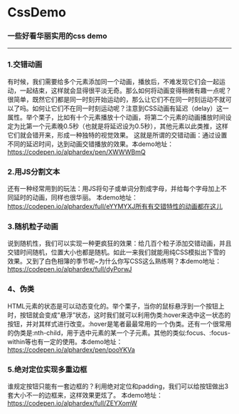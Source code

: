 # CssDemo
### 一些好看华丽实用的css demo
---
### 1.交错动画
有时候，我们需要给多个元素添加同一个动画，播放后，不难发现它们会一起运动，一起结束，这样就会显得很平淡无奇。那么如何将动画变得稍微有趣一点呢？很简单，既然它们都是同一时刻开始运动的，那么让它们不在同一时刻运动不就可以了吗。如何让它们不在同一时刻运动呢？注意到CSS动画有延迟（delay）这一属性。举个栗子，比如有十个元素播放十个动画，将第二个元素的动画播放时间设定为比第一个元素晚0.5秒（也就是将延迟设为0.5秒），其他元素以此类推，这样它们就会错开来，形成一种独特的视觉效果。
这就是所谓的交错动画：通过设置不同的延迟时间，达到动画交错播放的效果。本demo地址：https://codepen.io/alphardex/pen/XWWWBmQ

### 2.用JS分割文本
还有一种经常用到的玩法：用JS将句子或单词分割成字母，并给每个字母加上不同延时的动画，同样也很华丽。
本demo地址：https://codepen.io/alphardex/full/eYYMYXJ所有有交错特性的动画都在这儿

### 3.随机粒子动画
说到随机性，我们可以实现一种更疯狂的效果：给几百个粒子添加交错动画，并且交错时间随机，位置大小也都是随机。如此一来我们就能用纯CSS模拟出下雪的效果。又到了白色相簿的季节呢~为什么你写CSS这么熟练啊？本demo地址：https://codepen.io/alphardex/full/dyPorwJ

### 4、伪类
HTML元素的状态是可以动态变化的。举个栗子，当你的鼠标悬浮到一个按钮上时，按钮就会变成“悬浮”状态，这时我们就可以利用伪类:hover来选中这一状态的按钮，并对其样式进行改变。:hover是笔者最最常用的一个伪类。还有一个很常用的伪类是:nth-child，用于选中元素的某一个子元素。其他的类似:focus、:focus-within等也有一定的使用。本demo地址：https://codepen.io/alphardex/pen/pooYKVa

### 5.绝对定位实现多重边框
谁规定按钮只能有一套边框的？利用绝对定位和padding，我们可以给按钮做出3套大小不一的边框来，这样效果更炫了。
本demo地址：https://codepen.io/alphardex/full/ZEYXomW
